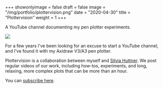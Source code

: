 +++
showonlyimage = false
draft = false
image = "/img/portfolio/plottervision.png"
date = "2020-04-30"
title = "Plottervision"
weight = 1
+++

A YouTube channel documenting my pen plotter experiments.
<!--more-->

![](/img/portfolio/plottervision.png)

For a few years I've been looking for an excuse to start a YouTube channel, and I've found it with my Axidraw V3/A3 pen plotter. 

Plottervision is a collaboration between myself and [Silvia Huttner](https://twitter.com/silfaz?lang=en). We post regular videos of our work, including how-tos, experiments, and long, relaxing, more complex plots that can be more than an hour.

You can [subscribe here](https://www.youtube.com/channel/UCbJ2kqqh78CBaLaOqd5Xn7A).